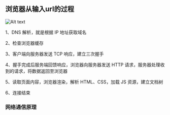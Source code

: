 ## 浏览器从输入url的过程
![Alt text](.././.vuepress/public/images/http1.png)

1、DNS 解析，就是根据 IP 地址获取域名

2、检查浏览器缓存

3、客户端向服务器发送 TCP 响应，建立三次握手

4、握手完成后服务端回馈响应，浏览器向服务器发送 HTTP 请求，服务器处理收到的请求，将数据返回至浏览器

5、读取页面内容，浏览器渲染，解析 HTML、CSS，加载 JS 资源，建立文档树

6、连接结束

### 网络通信原理
